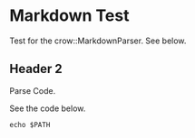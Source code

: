 # Markdown Test

Test for the crow::MarkdownParser.
See below.

## Header 2

Parse Code.

See the code below.

```shell
echo $PATH
```
